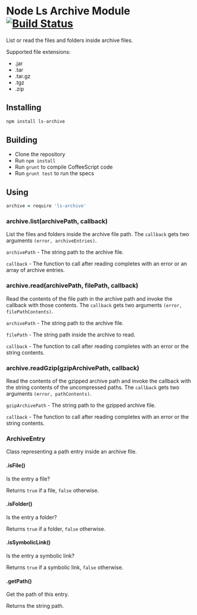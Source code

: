 # Node Ls Archive Module [![Build Status](https://travis-ci.org/atom/node-ls-archive.png)](https://travis-ci.org/atom/node-ls-archive)

List or read the files and folders inside archive files.

Supported file extensions:

  * .jar
  * .tar
  * .tar.gz
  * .tgz
  * .zip

## Installing

```sh
npm install ls-archive
```

## Building
  * Clone the repository
  * Run `npm install`
  * Run `grunt` to compile CoffeeScript code
  * Run `grunt test` to run the specs

## Using

```coffeescript
archive = require 'ls-archive'
```

### archive.list(archivePath, callback)

List the files and folders inside the archive file path. The `callback` gets
two arguments `(error, archiveEntries)`.

`archivePath` - The string path to the archive file.

`callback` - The function to call after reading completes with an error or
an array of archive entries.

### archive.read(archivePath, filePath, callback)

Read the contents of the file path in the archive path and invoke the callback
with those contents. The `callback` gets two arguments
`(error, filePathContents)`.

`archivePath` - The string path to the archive file.

`filePath` - The string path inside the archive to read.

`callback` - The function to call after reading completes with an error or
the string contents.

### archive.readGzip(gzipArchivePath, callback)

Read the contents of the gzipped archive path and invoke the callback with the
string contents of the uncompressed paths.  The `callback` gets two arguments
`(error, pathContents)`.

`gzipArchivePath` - The string path to the gzipped archive file.

`callback` - The function to call after reading completes with an error or
the string contents.

### ArchiveEntry

Class representing a path entry inside an archive file.

#### .isFile()
Is the entry a file?

Returns `true` if a file, `false` otherwise.

#### .isFolder()
Is the entry a folder?

Returns `true` if a folder, `false` otherwise.

#### .isSymbolicLink()
Is the entry a symbolic link?

Returns `true` if a symbolic link, `false` otherwise.

#### .getPath()
Get the path of this entry.

Returns the string path.
